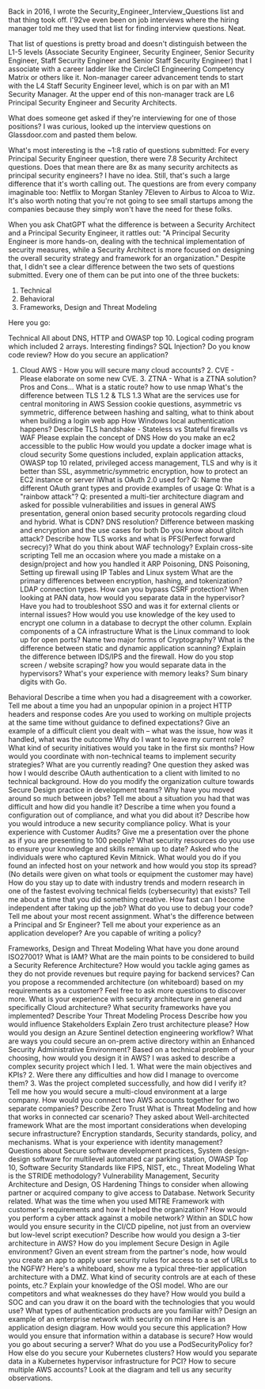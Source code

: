 Back in 2016, I wrote the Security_Engineer_Interview_Questions list and that thing took off. I\'92ve even been on job interviews where the hiring manager told me they used that list for finding interview questions. Neat.

That list of questions is pretty broad and doesn't distinguish between the L1-5 levels (Associate Security Engineer, Security Engineer, Senior Security Engineer, Staff Security Engineer and Senior Staff Security Engineer) that I associate with a career ladder like the CircleCI Engineering Competency Matrix or others like it. Non-manager career advancement tends to start with the L4 Staff Security Engineer level, which is on par with an M1 Security Manager. At the upper end of this non-manager track are L6 Principal Security Engineer and Security Architects.

What does someone get asked if they're interviewing for one of those positions? I was curious, looked up the interview questions on Glassdoor.com and pasted them below.

What's most interesting is the ~1:8 ratio of questions submitted: For every Principal Security Engineer question, there were 7.8 Security Architect questions. Does that mean there are 8x as many security architects as principal security engineers? I have no idea. Still, that's such a large difference that it's worth calling out. The questions are from every company imaginable too: Netflix to Morgan Stanley 7Eleven to Airbus to Alcoa to Wiz. It's also worth noting that you're not going to see small startups among the companies because they simply won't have the need for these folks.

When you ask ChatGPT what the difference is between a Security Architect and a Principal Security Engineer, it rattles out: "A Principal Security Engineer is more hands-on, dealing with the technical implementation of security measures, while a Security Architect is more focused on designing the overall security strategy and framework for an organization." Despite that, I didn't see a clear difference between the two sets of questions submitted. Every one of them can be put into one of the three buckets:

1. Technical
2. Behavioral
3. Frameworks, Design and Threat Modeling

Here you go:

Technical
All about DNS, HTTP and OWASP top 10.
Logical coding program which included 2 arrays.
Interesting findings? SQL Injection? Do you know code review? How do you secure an application?
1. Cloud AWS - How you will secure many cloud accounts? 2. CVE - Please elaborate on some new CVE. 3. ZTNA - What is a ZTNA solution? Pros and Cons...
What is a static route? how to use nmap
What's the difference between TLS 1.2 & TLS 1.3
What are the services use for central monitoring in AWS
Session cookie questions, asymmetric vs symmetric, difference between hashing and salting, what to think about when building a login web app
How Windows local authentication happens?
Describe TLS handshake - Stateless vs Stateful firewalls vs WAF
Please explain the concept of DNS
How do you make an ec2 accessible to the public How would you update a docker image what is cloud security
Some questions included, explain application attacks, OWASP top 10 related, privileged access management, TLS and why is it better than SSL, asymmetric/symmetric encryption, how to protect an EC2 instance or server iWhat is OAuth 2.0 used for? Q: Name the different OAuth grant types and provide examples of usage Q: What is a "rainbow attack"? Q: presented a multi-tier architecture diagram and asked for possible vulnerabilities and issues in general
AWS presentation, general onion based security protocols regarding cloud and hybrid.
What is CDN? DNS resolution?
Difference between masking and encryption and the use cases for both
Do you know about glitch attack?
Describe how TLS works and what is PFS(Perfect forward secrecy)?
What do you think about WAF technology?
Explain cross-site scripting
Tell me an occasion where you made a mistake on a design/project and how you handled it
ARP Poisoning, DNS Poisoning, Setting up firewall using IP Tables and Linux system
What are the primary differences between encryption, hashing, and tokenization?
LDAP connection types.
How can you bypass CSRF protection?
When looking at PAN data, how would you separate data in the hypervisor?
Have you had to troubleshoot SSO and was it for external clients or internal issues?
How would you use knowledge of the key used to encrypt one column in a database to decrypt the other column.
Explain components of a CA infrastructure
What is the Linux command to look up for open ports?
Name two major forms of Cryptography?
What is the difference between static and dynamic application scanning?
Explain the difference between IDS/IPS and the firewall.
How do you stop screen / website scraping?
how you would separate data in the hypervisors?
What's your experience with memory leaks?
Sum binary digits with Go.

Behavioral
Describe a time when you had a disagreement with a coworker.
Tell me about a time you had an unpopular opinion in a project
HTTP headers and response codes
Are you used to working on multiple projects at the same time without guidance to defined expectations?
Give an example of a difficult client you dealt with – what was the issue, how was it handled, what was the outcome
Why do I want to leave my current role?
What kind of security initiatives would you take in the first six months?
How would you coordinate with non-technical teams to implement security strategies?
What are you currently reading?
One question they asked was how I would describe OAuth authentication to a client with limited to no technical background.
How do you modify the organization culture towards Secure Design practice in development teams?
Why have you moved around so much between jobs?
Tell me about a situation you had that was difficult and how did you handle it?
Describe a time when you found a configuration out of compliance, and what you did about it?
Describe how you would introduce a new security compliance policy.
What is your experience with Customer Audits?
Give me a presentation over the phone as if you are presenting to 100 people?
What security resources do you use to ensure your knowledge and skills remain up to date?
Asked who the individuals were who captured Kevin Mitnick.
What would you do if you found an infected host on your network and how would you stop its spread? (No details were given on what tools or equipment the customer may have)
How do you stay up to date with industry trends and modern research in one of the fastest evolving technical fields (cybersecurity) that exists?
Tell me about a time that you did something creative.
How fast can I become independent after taking up the job?
What do you use to debug your code?
Tell me about your most recent assignment.
What's the difference between a Principal and Sr Engineer?
Tell me about your experience as an application developer?
Are you capable of writing a policy?

Frameworks, Design and Threat Modeling
What have you done around ISO27001?
What is IAM?
What are the main points to be considered to build a Security Reference Architecture?
How would you tackle aging games as they do not provide revenues but require paying for backend services?
Can you propose a recommended architecture (on whiteboard) based on my requirements as a customer? Feel free to ask more questions to discover more.
What is your experience with security architecture in general and specifically Cloud architecture?
What security frameworks have you implemented?
Describe Your Threat Modeling Process Describe how you would influence Stakeholders
Explain Zero trust architecture please?
How would you design an Azure Sentinel detection engineering workflow?
What are ways you could secure an on-prem active directory within an Enhanced Security Administrative Environment?
Based on a technical problem of your choosing, how would you design it in AWS?
I was asked to describe a complex security project which I led. 1. What were the main objectives and KPIs? 2. Were there any difficulties and how did I manage to overcome them? 3. Was the project completed successfully, and how did I verify it?
Tell me how you would secure a multi-cloud environment at a large company.
How would you connect two AWS accounts together for two separate companies?
Describe Zero Trust
What is Threat Modeling and how that works in connected car scenario?
They asked about Well-architected framework
What are the most important considerations when developing secure infrastructure?
Encryption standards, Security standards, policy, and mechanisms.
What is your experience with identity management?
Questions about Secure software development practices, System design- design software for multilevel automated car parking station, OWASP Top 10, Software Security Standards like FIPS, NIST, etc., Threat Modeling
What is the STRIDE methodology?
Vulnerability Management, Security Architecture and Design, OS Hardening
Things to consider when allowing partner or acquired company to give access to Database. Network Security related.
What was the time when you used MITRE Framework with customer's requirements and how it helped the organization?
How would you perform a cyber attack against a mobile network?
Within an SDLC how would you ensure security in the CI/CD pipeline, not just from an overview but low-level script execution?
Describe how would you design a 3-tier architecture in AWS?
How do you implement Secure Design in Agile environment?
Given an event stream from the partner's node, how would you create an app to apply user security rules for access to a set of URLs to the NGFW?
Here's a whiteboard, show me a typical three-tier application architecture with a DMZ. What kind of security controls are at each of these points, etc.?
Explain your knowledge of the OSI model.
Who are our competitors and what weaknesses do they have?
How would you build a SOC and can you draw it on the board with the technologies that you would use?
What types of authentication products are you familiar with?
Design an example of an enterprise network with security on mind
Here is an application design diagram. How would you secure this application?
How would you ensure that information within a database is secure?
How would you go about securing a server?
What do you use a PodSecurityPolicy for?
How else do you secure your Kubernetes clusters?
How would you separate data in a Kubernetes hypervisor infrastructure for PCI?
How to secure multiple AWS accounts?
Look at the diagram and tell us any security observations.
